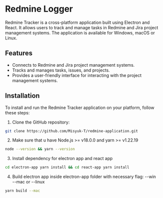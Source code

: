 # Redmine Logger

Redmine Tracker is a cross-platform application built using Electron and React. It allows users to track
and manage tasks in Redmine and Jira project management systems.
The application is available for Windows, macOS or Linux.

## Features

- Connects to Redmine and Jira project management systems.
- Tracks and manages tasks, issues, and projects.
- Provides a user-friendly interface for interacting with the project management systems.

## Installation

To install and run the Redmine Tracker application on your platform, follow these steps:

1. Clone the GitHub repository:

```bash
git clone https://github.com/Misyuk-T/redmine-application.git
```

2. Make sure that u have Node.js >= v18.0.0 and yarn >= v1.22.19

```bash
node --version && yarn --version
```

3. Install dependency for electron app and react app

```bash
cd electron-app yarn install && cd react-app yarn install
```

4. Build electron app inside electron-app folder with necessary flag: --win --mac or --linux

```bash
yarn build --mac
```
